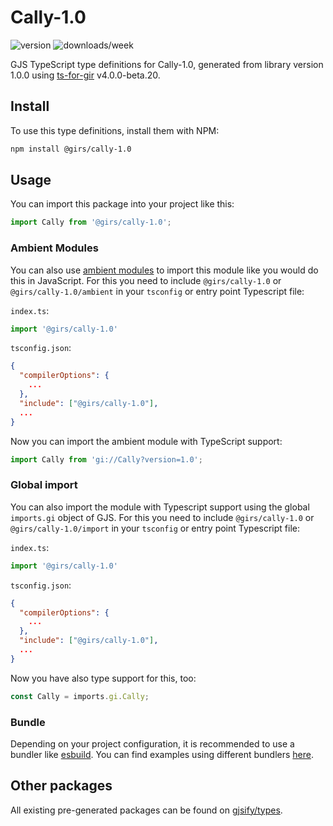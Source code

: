 
# Cally-1.0

![version](https://img.shields.io/npm/v/@girs/cally-1.0)
![downloads/week](https://img.shields.io/npm/dw/@girs/cally-1.0)


GJS TypeScript type definitions for Cally-1.0, generated from library version 1.0.0 using [ts-for-gir](https://github.com/gjsify/ts-for-gir) v4.0.0-beta.20.


## Install

To use this type definitions, install them with NPM:
```bash
npm install @girs/cally-1.0
```

## Usage

You can import this package into your project like this:
```ts
import Cally from '@girs/cally-1.0';
```

### Ambient Modules

You can also use [ambient modules](https://github.com/gjsify/ts-for-gir/tree/main/packages/cli#ambient-modules) to import this module like you would do this in JavaScript.
For this you need to include `@girs/cally-1.0` or `@girs/cally-1.0/ambient` in your `tsconfig` or entry point Typescript file:

`index.ts`:
```ts
import '@girs/cally-1.0'
```

`tsconfig.json`:
```json
{
  "compilerOptions": {
    ...
  },
  "include": ["@girs/cally-1.0"],
  ...
}
```

Now you can import the ambient module with TypeScript support: 

```ts
import Cally from 'gi://Cally?version=1.0';
```

### Global import

You can also import the module with Typescript support using the global `imports.gi` object of GJS.
For this you need to include `@girs/cally-1.0` or `@girs/cally-1.0/import` in your `tsconfig` or entry point Typescript file:

`index.ts`:
```ts
import '@girs/cally-1.0'
```

`tsconfig.json`:
```json
{
  "compilerOptions": {
    ...
  },
  "include": ["@girs/cally-1.0"],
  ...
}
```

Now you have also type support for this, too:

```ts
const Cally = imports.gi.Cally;
```

### Bundle

Depending on your project configuration, it is recommended to use a bundler like [esbuild](https://esbuild.github.io/). You can find examples using different bundlers [here](https://github.com/gjsify/ts-for-gir/tree/main/examples).

## Other packages

All existing pre-generated packages can be found on [gjsify/types](https://github.com/gjsify/types).

